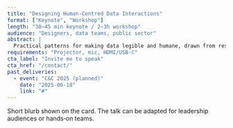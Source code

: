```yaml
---
title: "Designing Human‑Centred Data Interactions"
format: ["Keynote", "Workshop"]
length: "30–45 min keynote / 2–3h workshop"
audience: "Designers, data teams, public sector"
abstract: |
  Practical patterns for making data legible and humane, drawn from research in HCI and human‑data interaction. We’ll examine common failure modes and three repeatable patterns you can apply tomorrow.
requirements: "Projector, mic, HDMI/USB‑C"
cta_label: "Invite me to speak"
cta_href: "/contact/"
past_deliveries:
  - event: "C&C 2025 (planned)"
    date: "2025-06-18"
    link: "#"
---
```

Short blurb shown on the card. The talk can be adapted for leadership audiences or hands‑on teams.
